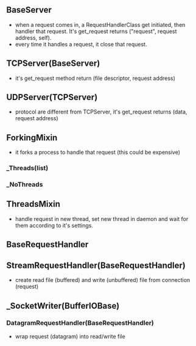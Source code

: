 ## BaseServer
* when a request comes in, a RequestHandlerClass get initiated, then handler that request. It's get_request returns ("request", request address, self).
* every time it handles a request, it close that request.

## TCPServer(BaseServer)
* it's get_request method return (file descriptor, request address)

## UDPServer(TCPServer)
* protocol are different from TCPServer, it's get_request returns (data, request address)

## ForkingMixin
* it forks a process to handle that request (this could be expensive)

### _Threads(list)
### _NoThreads

## ThreadsMixin
* handle request in new thread, set new thread in daemon and wait for them according to it's settings.

## BaseRequestHandler
## StreamRequestHandler(BaseRequestHandler)
* create read file (buffered) and write (unbuffered) file from connection (request)

## _SocketWriter(BufferIOBase)

### DatagramRequestHandler(BaseRequestHandler)
* wrap request (datagram) into read/write file
